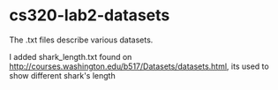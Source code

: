 # cs320-lab2-datasets

The .txt files describe various datasets.

I added shark_length.txt found on http://courses.washington.edu/b517/Datasets/datasets.html, its used to show different shark's length
